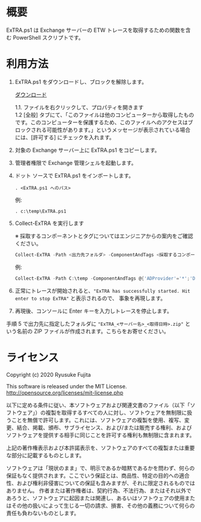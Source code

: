 # 概要

ExTRA.ps1 は Exchange サーバーの ETW トレースを取得するための関数を含む PowerShell スクリプトです。


# 利用方法

1. ExTRA.ps1 をダウンロードし、ブロックを解除します。

    [ダウンロード](https://github.com/jpmessaging/ExTRA/releases/download/v2020-07-16/ExTRA.ps1)

   1.1. ファイルを右クリックして、プロパティを開きます  
   1.2 [全般] タブにて、「このファイルは他のコンピューターから取得したものです。このコンピューターを保護するため、このファイルへのアクセスはブロックされる可能性があります。」というメッセージが表示されている場合には、[許可する] にチェックを入れます。

2. 対象の Exchange サーバー上に ExTRA.ps1 をコピーします。
3. 管理者権限で Exchange 管理シェルを起動します。
4. ドット ソースで ExTRA.ps1 をインポートします。

    ```
    . <ExTRA.ps1 へのパス>
    ```    
    例:
    ```
    . c:\temp\ExTRA.ps1
    ```

5. Collect-ExTRA を実行します

    ※ 採取するコンポーネントとタグについてはエンジニアからの案内をご確認ください。

    ```PowerShell
    Collect-ExTRA -Path <出力先フォルダ> -ComponentAndTags <採取するコンポーネントとタグのハッシュテーブル>
    ```
    例:
    ```PowerShell
    Collect-ExTRA -Path C:\temp -ComponentAndTags @{'ADProvider'='*';'Data.Storage'='*'}
    ```

6. 正常にトレースが開始されると、`"ExTRA has successfully started. Hit enter to stop ExTRA"` と表示されるので、 事象を再現します。
7. 再現後、コンソールに Enter キーを入力しトレースを停止します。


手順 5 で出力先に指定したフォルダに `"ExTRA_<サーバー名>_<取得日時>.zip"` という名前の ZIP ファイルが作成されます。こちらをお寄せください。

# ライセンス
Copyright (c) 2020 Ryusuke Fujita

This software is released under the MIT License.  
http://opensource.org/licenses/mit-license.php

以下に定める条件に従い、本ソフトウェアおよび関連文書のファイル（以下「ソフトウェア」）の複製を取得するすべての人に対し、ソフトウェアを無制限に扱うことを無償で許可します。これには、ソフトウェアの複製を使用、複写、変更、結合、掲載、頒布、サブライセンス、および/または販売する権利、およびソフトウェアを提供する相手に同じことを許可する権利も無制限に含まれます。

上記の著作権表示および本許諾表示を、ソフトウェアのすべての複製または重要な部分に記載するものとします。

ソフトウェアは「現状のまま」で、明示であるか暗黙であるかを問わず、何らの保証もなく提供されます。ここでいう保証とは、商品性、特定の目的への適合性、および権利非侵害についての保証も含みますが、それに限定されるものではありません。 作者または著作権者は、契約行為、不法行為、またはそれ以外であろうと、ソフトウェアに起因または関連し、あるいはソフトウェアの使用またはその他の扱いによって生じる一切の請求、損害、その他の義務について何らの責任も負わないものとします。